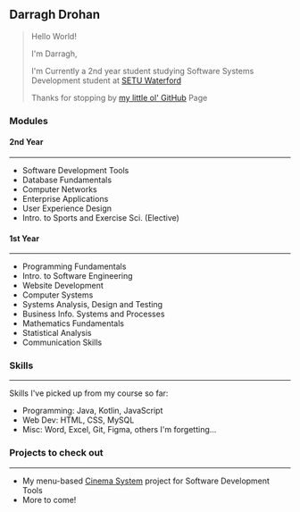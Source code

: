 ## Darragh Drohan
> Hello World!
> 
> I'm Darragh,
> 
> I'm Currently a 2nd year student studying Software Systems Development student at [SETU Waterford](https://www.setu.ie/)
>
> Thanks for stopping by [my little ol' GitHub](https://github.com/darraghsetu) Page

### Modules

#### 2nd Year
---
- Software Development Tools
- Database Fundamentals
- Computer Networks
- Enterprise Applications
- User Experience Design
- Intro. to Sports and Exercise Sci. (Elective)

#### 1st Year
---
- Programming Fundamentals
- Intro. to Software Engineering
- Website Development
- Computer Systems
- Systems Analysis, Design and Testing
- Business Info. Systems and Processes
- Mathematics Fundamentals
- Statistical Analysis
- Communication Skills

### Skills
---
Skills I've picked up from my course so far:
- Programming: Java, Kotlin, JavaScript
- Web Dev: HTML, CSS, MySQL
- Misc: Word, Excel, Git, Figma, others I'm forgetting...

### Projects to check out
---
- My menu-based [Cinema System](https://github.com/darraghsetu/cinema-system) project for Software Development Tools
- More to come!
